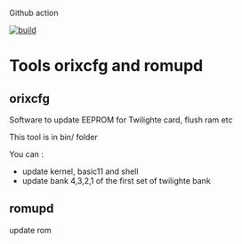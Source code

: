 Github action

[![build](https://github.com/orix-software/orixcfg/actions/workflows/main.yml/badge.svg?branch=master)](https://github.com/orix-software/orixcfg/actions/workflows/main.yml)

# Tools orixcfg and romupd

## orixcfg

Software to update EEPROM for Twilighte card, flush ram etc

This tool is in bin/ folder

You can :
* update kernel, basic11 and shell
* update bank 4,3,2,1 of the first set of twilighte bank

## romupd

update rom